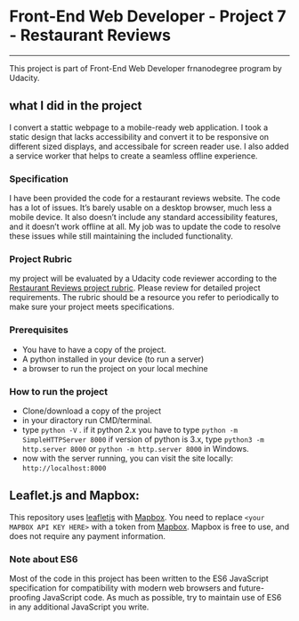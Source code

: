 # Front-End Web Developer - Project 7 - Restaurant Reviews
---
This project is part of Front-End Web Developer frnanodegree program by Udacity.

## what I did in the project 
 I convert a stattic webpage to a mobile-ready web application. I took a static design that lacks accessibility and convert it to be responsive on different sized displays, and accessibale for screen reader use. I also added a service worker that helps to create a seamless offline experience.

### Specification

I have been provided the code for a restaurant reviews website. The code has a lot of issues. It’s barely usable on a desktop browser, much less a mobile device. It also doesn’t include any standard accessibility features, and it doesn’t work offline at all. My job was to update the code to resolve these issues while still maintaining the included functionality.

### Project Rubric

my project will be evaluated by a Udacity code reviewer according to the [Restaurant Reviews project rubric](https://review.udacity.com/#!/rubrics/1090/view). Please review for detailed project requirements. The rubric should be a resource you refer to periodically to make sure your project meets specifications.

### Prerequisites

- You have to have a copy of the project.
- A python installed in your device (to run a server)
- a browser to run the project on your local mechine 

### How to run the project

- Clone/download a copy of the project
- in your diractory run CMD/terminal.
- type `python -V` . if it python 2.x you have to type `python -m SimpleHTTPServer 8000`
if version of python is 3.x, type `python3 -m http.server 8000` or `python -m http.server 8000` in Windows.
- now with the server running, you can visit the site locally: `http://localhost:8000`

## Leaflet.js and Mapbox:

This repository uses [leafletjs](https://leafletjs.com/) with [Mapbox](https://www.mapbox.com/). You need to replace `<your MAPBOX API KEY HERE>` with a token from [Mapbox](https://www.mapbox.com/). Mapbox is free to use, and does not require any payment information.

### Note about ES6

Most of the code in this project has been written to the ES6 JavaScript specification for compatibility with modern web browsers and future-proofing JavaScript code. As much as possible, try to maintain use of ES6 in any additional JavaScript you write.
